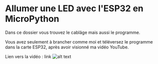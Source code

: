 # Allumer une LED avec l'ESP32 en MicroPython 
Dans ce dossier vous trouvez le cablâge mais aussi le programme.

Vous avez seulement à brancher comme moi et téléversez le programme dans la carte ESP32, après avoir visionné ma vidéo YouTube.

Lien vers la vidéo : link
![alt text](link_video)
